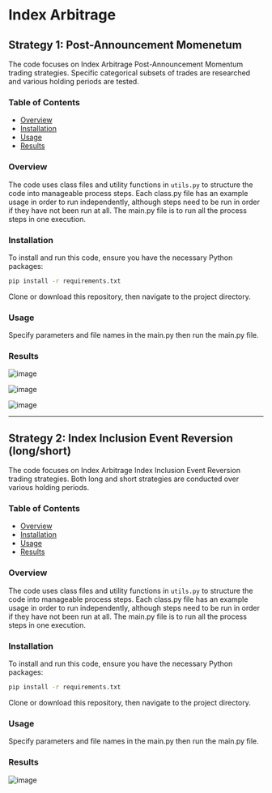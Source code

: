 # Index Arbitrage

## Strategy 1: Post-Announcement Momenetum

The code focuses on Index Arbitrage Post-Announcement Momentum trading strategies. Specific categorical subsets of trades are researched and various holding periods are tested. 

### Table of Contents
- [Overview](#overview)
- [Installation](#installation)
- [Usage](#usage)
- [Results](#results)
  
### Overview
The code uses class files and utility functions in `utils.py` to structure the code into manageable process steps. Each class.py file has an example usage in order to run independently, although steps need to be run in order if they have not been run at all. The main.py file is to run all the process steps in one execution. 

### Installation
To install and run this code, ensure you have the necessary Python packages:
```bash
pip install -r requirements.txt
```

Clone or download this repository, then navigate to the project directory.

### Usage

Specify parameters and file names in the main.py then run the main.py file. 

### Results

![image](https://github.com/user-attachments/assets/c88a3810-5023-4ce8-b1cf-e18a130d92cb)

![image](https://github.com/user-attachments/assets/8df20034-f4ee-4353-88f5-6fdde9cd973d)

![image](https://github.com/user-attachments/assets/9efab717-e17c-4e3e-afbe-12b3c819158d)


---

## Strategy 2: Index Inclusion Event Reversion (long/short)

The code focuses on Index Arbitrage Index Inclusion Event Reversion trading strategies. Both long and short strategies are conducted over various holding periods. 

### Table of Contents
- [Overview](#overview)
- [Installation](#installation)
- [Usage](#usage)
- [Results](#results)
  
### Overview
The code uses class files and utility functions in `utils.py` to structure the code into manageable process steps. Each class.py file has an example usage in order to run independently, although steps need to be run in order if they have not been run at all. The main.py file is to run all the process steps in one execution. 

### Installation
To install and run this code, ensure you have the necessary Python packages:
```bash
pip install -r requirements.txt
```

Clone or download this repository, then navigate to the project directory.

### Usage

Specify parameters and file names in the main.py then run the main.py file. 

### Results

![image](https://github.com/user-attachments/assets/b6f63abf-78b9-4de7-80da-30de856ccf89)
